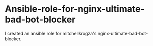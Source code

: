 # Ansible-role-for-nginx-ultimate-bad-bot-blocker
I created an ansible role for mitchellkrogza's nginx-ultimate-bad-bot-blocker.
